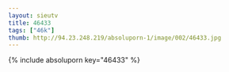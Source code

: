```yaml
--- 
layout: sieutv
title: 46433
tags: ["46k"]
thumb: http://94.23.248.219/absoluporn-1/image/002/46433.jpg
---
```

{% include absoluporn key="46433" %} 
